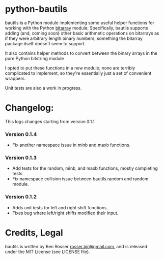 # python-bautils

bautils is a Python module implementing some useful helper functions for
working with the Python [bitarray](https://pypi.python.org/pypi/bitarray/)
module. Specifically, bautils supports adding (and, coming soon) other
basic arithmetic operations on bitarrays as if they were arbitrary length
binary numbers, something the bitarray package itself doesn't seem to
support.

It also contains helper methods to convert between the binary arrays
in the pure Python bitstring module 

I opted to put these functions in a new module; none are terribly complicated
to implement, so they're essentially just a set of convenient wrappers.

Unit tests are also a work in progress.

# Changelog:

This logs changes starting from version 0.1.1.

### Version 0.1.4

* Fix another namespace issue in minb and maxb functions.

### Version 0.1.3

* Add tests for the random, minb, and maxb functions, mostly completing tests.
* Fix namespace collision issue between bautils.random and random module.

### Version 0.1.2

* Adds unit tests for left and right shift functions.
* Fixes bug where left/right shifts modified their input.

# Credits, Legal

bautils is written by Ben Rosser <rosser.bjr@gmail.com>, and is released
under the MIT License (see LICENSE file).
